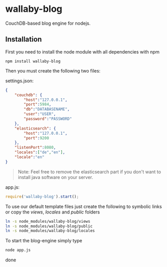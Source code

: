 wallaby-blog
============

CouchDB-based blog engine for nodejs.

Installation
------------

First you need to install the node module with all dependencies with npm

    npm install wallaby-blog

Then you must create the following two files:

settings.json:

```json
{
    "couchdb": {
        "host":"127.0.0.1",
        "port":5984,
        "db":"DATABASENAME",
        "user":"USER",
        "password":"PASSWORD"
    },
    "elasticsearch": {
        "host":"127.0.0.1",
        "port":9200
    },
    "listenPort":8080,
    "locales":["de","en"],
    "locale":"en"
}
```

> Note: Feel free to remove the elasticsearch part if you don't want to install java software on your server.

app.js:

```javascript
require('wallaby-blog').start();
```

To use our default template files just create the following to symbolic links or copy the *views*, *locales* and *public* folders

```bash
ln -s node_modules/wallaby-blog/views
ln -s node_modules/wallaby-blog/public
ln -s node_modules/wallaby-blog/locales
```

To start the blog-engine simply type

```bash
node app.js
```

done
